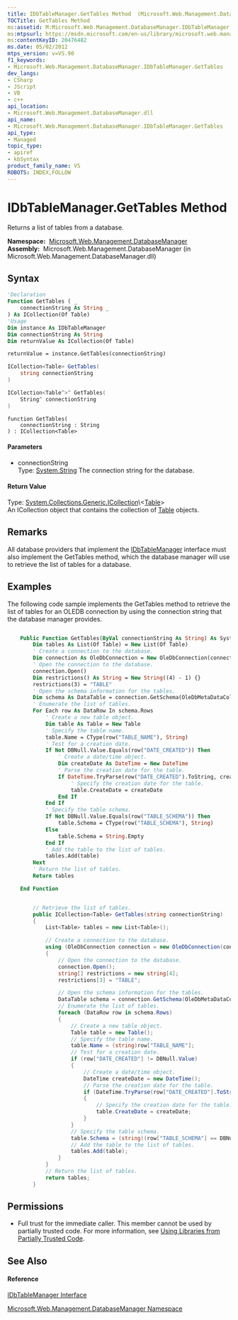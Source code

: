 ```yaml
---
title: IDbTableManager.GetTables Method  (Microsoft.Web.Management.DatabaseManager)
TOCTitle: GetTables Method
ms:assetid: M:Microsoft.Web.Management.DatabaseManager.IDbTableManager.GetTables(System.String)
ms:mtpsurl: https://msdn.microsoft.com/en-us/library/microsoft.web.management.databasemanager.idbtablemanager.gettables(v=VS.90)
ms:contentKeyID: 20476482
ms.date: 05/02/2012
mtps_version: v=VS.90
f1_keywords:
- Microsoft.Web.Management.DatabaseManager.IDbTableManager.GetTables
dev_langs:
- CSharp
- JScript
- VB
- c++
api_location:
- Microsoft.Web.Management.DatabaseManager.dll
api_name:
- Microsoft.Web.Management.DatabaseManager.IDbTableManager.GetTables
api_type:
- Managed
topic_type:
- apiref
- kbSyntax
product_family_name: VS
ROBOTS: INDEX,FOLLOW
---
```


# IDbTableManager.GetTables Method

Returns a list of tables from a database.

**Namespace:**  [Microsoft.Web.Management.DatabaseManager](microsoft-web-management-databasemanager-namespace.md)  
**Assembly:**  Microsoft.Web.Management.DatabaseManager (in Microsoft.Web.Management.DatabaseManager.dll)

## Syntax

``` vb
'Declaration
Function GetTables ( _
    connectionString As String _
) As ICollection(Of Table)
'Usage
Dim instance As IDbTableManager
Dim connectionString As String
Dim returnValue As ICollection(Of Table)

returnValue = instance.GetTables(connectionString)
```

``` csharp
ICollection<Table> GetTables(
    string connectionString
)
```

``` c++
ICollection<Table^>^ GetTables(
    String^ connectionString
)
```

``` jscript
function GetTables(
    connectionString : String
) : ICollection<Table>
```

#### Parameters

  - connectionString  
    Type: [System.String](https://msdn.microsoft.com/en-us/library/s1wwdcbf\(v=vs.90\))  
    The connection string for the database.  

#### Return Value

Type: [System.Collections.Generic.ICollection](https://msdn.microsoft.com/en-us/library/92t2ye13\(v=vs.90\))\<[Table](table-class-microsoft-web-management-databasemanager.md)\>  
An ICollection object that contains the collection of [Table](table-class-microsoft-web-management-databasemanager.md) objects.  

## Remarks

All database providers that implement the [IDbTableManager](idbtablemanager-interface-microsoft-web-management-databasemanager.md) interface must also implement the GetTables method, which the database manager will use to retrieve the list of tables for a database.

## Examples

The following code sample implements the GetTables method to retrieve the list of tables for an OLEDB connection by using the connection string that the database manager provides.

``` vb

    Public Function GetTables(ByVal connectionString As String) As System.Collections.Generic.ICollection(Of Table) Implements Microsoft.Web.Management.DatabaseManager.IDbTableManager.GetTables
        Dim tables As List(Of Table) = New List(Of Table)
        ' Create a connection to the database.
        Dim connection As OleDbConnection = New OleDbConnection(connectionString)
        ' Open the connection to the database.
        connection.Open()
        Dim restrictions() As String = New String((4) - 1) {}
        restrictions(3) = "TABLE"
        ' Open the schema information for the tables.
        Dim schema As DataTable = connection.GetSchema(OleDbMetaDataCollectionNames.Tables, restrictions)
        ' Enumerate the list of tables.
        For Each row As DataRow In schema.Rows
            ' Create a new table object.
            Dim table As Table = New Table
            ' Specify the table name.
            table.Name = CType(row("TABLE_NAME"), String)
            ' Test for a creation date.
            If Not DBNull.Value.Equals(row("DATE_CREATED")) Then
                ' Create a date/time object.
                Dim createDate As DateTime = New DateTime
                ' Parse the creation date for the table.
                If DateTime.TryParse(row("DATE_CREATED").ToString, createDate) Then
                    ' Specify the creation date for the table.
                    table.CreateDate = createDate
                End If
            End If
            ' Specify the table schema.
            If Not DBNull.Value.Equals(row("TABLE_SCHEMA")) Then
                table.Schema = CType(row("TABLE_SCHEMA"), String)
            Else
                table.Schema = String.Empty
            End If
            ' Add the table to the list of tables.
            tables.Add(table)
        Next
        ' Return the list of tables.
        Return tables

    End Function

```

``` csharp

        // Retrieve the list of tables.
        public ICollection<Table> GetTables(string connectionString)
        {
            List<Table> tables = new List<Table>();

            // Create a connection to the database.
            using (OleDbConnection connection = new OleDbConnection(connectionString))
            {
                // Open the connection to the database.
                connection.Open();
                string[] restrictions = new string[4];
                restrictions[3] = "TABLE";

                // Open the schema information for the tables.
                DataTable schema = connection.GetSchema(OleDbMetaDataCollectionNames.Tables, restrictions);
                // Enumerate the list of tables.
                foreach (DataRow row in schema.Rows)
                {
                    // Create a new table object.
                    Table table = new Table();
                    // Specify the table name.
                    table.Name = (string)row["TABLE_NAME"];
                    // Test for a creation date.
                    if (row["DATE_CREATED"] != DBNull.Value)
                    {
                        // Create a date/time object.
                        DateTime createDate = new DateTime();
                        // Parse the creation date for the table.
                        if (DateTime.TryParse(row["DATE_CREATED"].ToString(),out createDate))
                        {
                            // Specify the creation date for the table.
                            table.CreateDate = createDate;
                        }
                    }
                    // Specify the table schema.
                    table.Schema = (string)(row["TABLE_SCHEMA"] == DBNull.Value ? String.Empty : row["TABLE_SCHEMA"]);
                    // Add the table to the list of tables.
                    tables.Add(table);
                }
            }
            // Return the list of tables.
            return tables;
        }

```

## Permissions

  - Full trust for the immediate caller. This member cannot be used by partially trusted code. For more information, see [Using Libraries from Partially Trusted Code](https://msdn.microsoft.com/en-us/library/8skskf63\(v=vs.90\)).

## See Also

#### Reference

[IDbTableManager Interface](idbtablemanager-interface-microsoft-web-management-databasemanager.md)

[Microsoft.Web.Management.DatabaseManager Namespace](microsoft-web-management-databasemanager-namespace.md)

